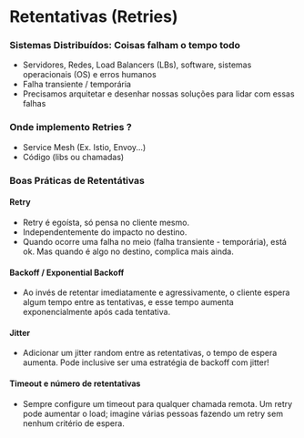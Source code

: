 # Retentativas (Retries)

### Sistemas Distribuídos: Coisas falham o tempo todo

- Servidores, Redes, Load Balancers (LBs), software, sistemas operacionais (OS) e erros humanos
- Falha transiente / temporária
- Precisamos arquitetar e desenhar nossas soluções para lidar com essas falhas

### Onde implemento Retries ?
- Service Mesh (Ex. Istio, Envoy...)
- Código (libs ou chamadas)

### Boas Práticas de Retentátivas

#### Retry
- Retry é egoísta, só pensa no cliente mesmo. 
- Independentemente do impacto no destino.
- Quando ocorre uma falha no meio (falha transiente - temporária), está ok. Mas quando é algo no destino, complica mais ainda.

#### Backoff / Exponential Backoff
- Ao invés de retentar imediatamente e agressivamente, o cliente espera algum tempo entre as tentativas, e esse tempo aumenta exponencialmente após cada tentativa.

#### Jitter
- Adicionar um jitter random entre as retentativas, o tempo de espera aumenta. Pode inclusive ser uma estratégia de backoff com jitter!

#### Timeout e número de retentativas
- Sempre configure um timeout para qualquer chamada remota. Um retry pode aumentar o load; imagine várias pessoas fazendo um retry sem nenhum critério de espera.
